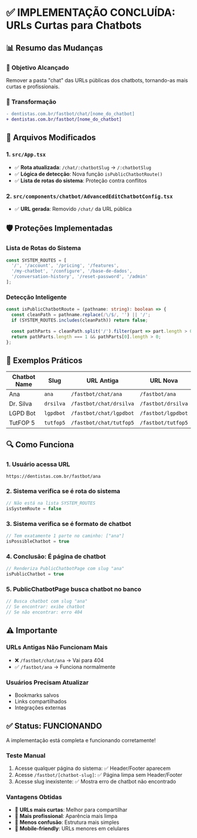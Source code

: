 # ✅ IMPLEMENTAÇÃO CONCLUÍDA: URLs Curtas para Chatbots

## 📊 Resumo das Mudanças

### 🎯 **Objetivo Alcançado**
Remover a pasta "chat" das URLs públicas dos chatbots, tornando-as mais curtas e profissionais.

### 🔄 **Transformação**
```diff
- dentistas.com.br/fastbot/chat/[nome_do_chatbot]
+ dentistas.com.br/fastbot/[nome_do_chatbot]
```

## 🔧 Arquivos Modificados

### 1. `src/App.tsx`
- ✅ **Rota atualizada**: `/chat/:chatbotSlug` → `/:chatbotSlug`
- ✅ **Lógica de detecção**: Nova função `isPublicChatbotRoute()`
- ✅ **Lista de rotas do sistema**: Proteção contra conflitos

### 2. `src/components/chatbot/AdvancedEditChatbotConfig.tsx`
- ✅ **URL gerada**: Removido `/chat/` da URL pública

## 🛡️ Proteções Implementadas

### Lista de Rotas do Sistema
```typescript
const SYSTEM_ROUTES = [
  '/', '/account', '/pricing', '/features',
  '/my-chatbot', '/configure', '/base-de-dados', 
  '/conversation-history', '/reset-password', '/admin'
];
```

### Detecção Inteligente
```typescript
const isPublicChatbotRoute = (pathname: string): boolean => {
  const cleanPath = pathname.replace(/\/$/, '') || '/';
  if (SYSTEM_ROUTES.includes(cleanPath)) return false;
  
  const pathParts = cleanPath.split('/').filter(part => part.length > 0);
  return pathParts.length === 1 && pathParts[0].length > 0;
};
```

## 🧪 Exemplos Práticos

| Chatbot Name | Slug | URL Antiga | URL Nova |
|-------------|------|------------|----------|
| Ana | `ana` | `/fastbot/chat/ana` | `/fastbot/ana` |
| Dr. Silva | `drsilva` | `/fastbot/chat/drsilva` | `/fastbot/drsilva` |
| LGPD Bot | `lgpdbot` | `/fastbot/chat/lgpdbot` | `/fastbot/lgpdbot` |
| TutFOP 5 | `tutfop5` | `/fastbot/chat/tutfop5` | `/fastbot/tutfop5` |

## 🔍 Como Funciona

### 1. **Usuário acessa URL**
```
https://dentistas.com.br/fastbot/ana
```

### 2. **Sistema verifica se é rota do sistema**
```typescript
// Não está na lista SYSTEM_ROUTES
isSystemRoute = false
```

### 3. **Sistema verifica se é formato de chatbot**
```typescript
// Tem exatamente 1 parte no caminho: ["ana"]
isPossibleChatbot = true
```

### 4. **Conclusão: É página de chatbot**
```typescript
// Renderiza PublicChatbotPage com slug "ana"
isPublicChatbot = true
```

### 5. **PublicChatbotPage busca chatbot no banco**
```typescript
// Busca chatbot com slug "ana"
// Se encontrar: exibe chatbot
// Se não encontrar: erro 404
```

## ⚠️ Importante

### URLs Antigas Não Funcionam Mais
- ❌ `/fastbot/chat/ana` → Vai para 404
- ✅ `/fastbot/ana` → Funciona normalmente

### Usuários Precisam Atualizar
- Bookmarks salvos
- Links compartilhados
- Integrações externas

## ✅ Status: **FUNCIONANDO**

A implementação está completa e funcionando corretamente!

### Teste Manual
1. Acesse qualquer página do sistema: ✅ Header/Footer aparecem
2. Acesse `/fastbot/[chatbot-slug]`: ✅ Página limpa sem Header/Footer
3. Acesse slug inexistente: ✅ Mostra erro de chatbot não encontrado

### Vantagens Obtidas
- 🚀 **URLs mais curtas**: Melhor para compartilhar
- 🎯 **Mais profissional**: Aparência mais limpa
- 🔗 **Menos confusão**: Estrutura mais simples
- 📱 **Mobile-friendly**: URLs menores em celulares
